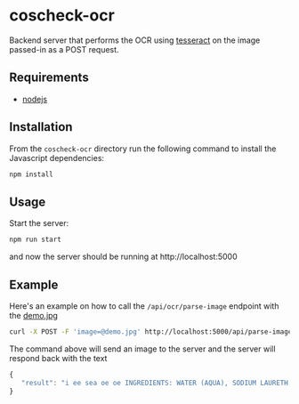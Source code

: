 # coscheck-ocr
Backend server that performs the OCR using [tesseract](https://github.com/tesseract-ocr/tesseract) on the image passed-in as a POST request.

## Requirements
- [nodejs](https://nodejs.org/en/)

## Installation 
From the `coscheck-ocr` directory run the following command to install the Javascript dependencies:
```bash
npm install
```

## Usage
Start the server:

```bash
npm run start
```
and now the server should be running at http://localhost:5000

## Example
Here's an example on how to call the `/api/ocr/parse-image` endpoint with the [demo.jpg](https://github.com/houdaaynaou/women-in-tensorflow-hackathon/blob/master/coscheck-ocr/demo.jpg)

```bash
curl -X POST -F 'image=@demo.jpg' http://localhost:5000/api/parse-image
```
The command above will send an image to the server and the server will respond back with the text
```js
{
   "result": "i ee sea oe oe INGREDIENTS: WATER (AQUA), SODIUM LAURETH SULFATE, COCAMIDOPROPYL BETAINE*, SODIUM CHLORIDE, CANANGA ODORATA FLOWER OIL*, COCOS NUCIFERA (COCONUT) OIL*, FRAGRANCE (PARFUM), SODIUM BENZOATE, GLYCOL DISTEARATE, CITRIC ACID, POLYQUATERNIUM-10, COCAMIDE et MEA, PPG-9, DISODIUM EDTA, BENZYL ALCOHOL, BENZYL SALICYLATE, LIMONENE, LINALOOL *PLANT BASED INGREDIENTS"
}
```
